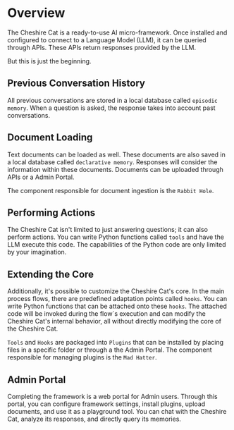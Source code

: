 # Overview

The Cheshire Cat is a ready-to-use AI micro-framework. Once installed and configured to connect to a Language Model (LLM), it can be queried through APIs. These APIs return responses provided by the LLM.

But this is just the beginning.

## Previous Conversation History
All previous conversations are stored in a local database called `episodic memory`. When a question is asked, the response takes into account past conversations.

## Document Loading
Text documents can be loaded as well. These documents are also saved in a local database called `declarative memory`. Responses will consider the information within these documents. Documents can be uploaded through APIs or a Admin Portal.

The component responsible for document ingestion is the `Rabbit Hole`.

## Performing Actions
The Cheshire Cat isn't limited to just answering questions; it can also perform actions. You can write Python functions called `tools` and have the LLM execute this code. The capabilities of the Python code are only limited by your imagination.

## Extending the Core
Additionally, it's possible to customize the Cheshire Cat's core. In the main process flows, there are predefined adaptation points called `hooks`. You can write Python functions that can be attached onto these `hooks`. The attached code will be invoked during the flow`s execution and can modify the Cheshire Cat's internal behavior, all without directly modifying the core of the Cheshire Cat.

`Tools` and `Hooks` are packaged into `Plugins` that can be installed by placing files in a specific folder or through a the Admin Portal. The component responsible for managing plugins is the `Mad Hatter`.

## Admin Portal
Completing the framework is a web portal for Admin users. Through this portal, you can configure framework settings, install plugins, upload documents, and use it as a playground tool. You can chat with the Cheshire Cat, analyze its responses, and directly query its memories.